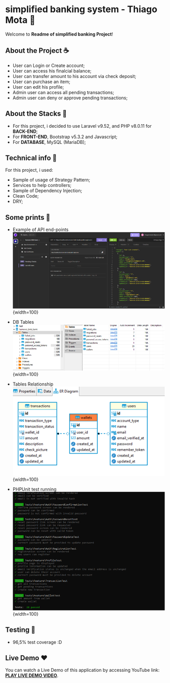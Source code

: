 # simplified banking system - Thiago Mota 📜

Welcome to **Readme of simplified banking Project**!

## About the Project ☕️

- User can Login or Create account;
- User can access his finalcial balance;
- User can transfer amount to his account via check deposit;
- User can purchase an item;
- User can edit his profile;
- Admin user can access all pending transactions;
- Admin user can deny or approve pending transactions;

## About the Stacks 📜

- For this project, i decided to use Laravel v9.52, and PHP v8.0.11 for **BACK-END**;
- For **FRONT-END**, Bootstrap v5.3.2 and Javascript;
- For **DATABASE**, MySQL (MariaDB);

## Technical info 🦄
For this project, i used:

- Sample of usage of Strategy Pattern;
- Services to help controllers;
- Sample of Dependency Injection;
- Clean Code;
- DRY;

## Some prints 📜

- Example of API end-points
![alt text](https://github.com/ThiagoMotaIta/Brand-new-Bank-Transictions-Application/blob/main/public/img/api.png){width=100}

- DB Tables
![alt text](https://github.com/ThiagoMotaIta/Brand-new-Bank-Transictions-Application/blob/main/public/img/db.png){width=100}

- Tables Relationship
![alt text](https://github.com/ThiagoMotaIta/Brand-new-Bank-Transictions-Application/blob/main/public/img/table%20rel.png){width=100}

- PHPUnit test running
![alt text](https://github.com/ThiagoMotaIta/Brand-new-Bank-Transictions-Application/blob/main/public/img/unit%20test.png){width=100}


## Testing 📜

- 96,5% test coverage :D

## Live Demo ❤️

You can watch a Live Demo of this application by accessing YouTube link: **[PLAY LIVE DEMO VIDEO](https://www.youtube.com/watch?v=p3GKJ2BJ4dQ)**.

